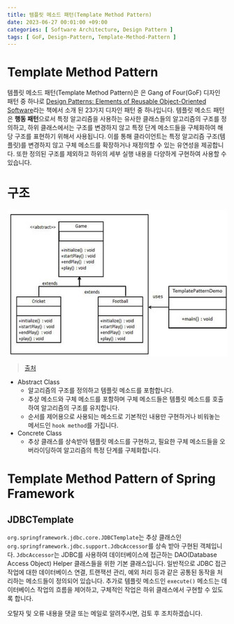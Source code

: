 ```yaml
---
title: 템플릿 메소드 패턴(Template Method Pattern)
date: 2023-06-27 00:01:00 +09:00
categories: [ Software Architecture, Design Pattern ]
tags: [ GoF, Design-Pattern, Template-Method-Pattern ]
---
```


# Template Method Pattern

템플릿 메소드 패턴(Template Method Pattern)은 은 Gang of Four(GoF) 디자인 패턴 중
하나로 [Design Patterns: Elements of Reusable Object-Oriented Software](https://www.yes24.com/Product/Goods/17525598)라는 책에서
소개 된 23가지 디자인 패턴 중 하나입니다.
템플릿 메소드 패턴은 **행동 패턴**으로서 특정 알고리즘을 사용하는 유사한 클래스들의 알고리즘의 구조를 정의하고, 하위 클래스에서는 구조를 변경하지 않고 특정 단계 메소드들을 구체화하여 해당 구조를 표현하기 위해서
사용됩니다.
이를 통해 클라이언트는 특정 알고리즘 구조(템플릿)를 변경하지 않고 구체 메소드를 확장하거나 재정의할 수 있는 유연성을 제공합니다. 또한 정의된 구조를 제외하고 하위의 세부 실행 내용을 다양하게 구현하여 사용할 수
있습니다.

# 구조

![template_pattern_uml_diagram](/assets/img/software-architecture/design-pattern/template-method-pattern/template_pattern_uml_diagram.png)
> [출처](https://www.tutorialspoint.com/design_pattern/template_pattern.htm)

- Abstract Class
  - 알고리즘의 구조를 정의하고 템플릿 메소드를 포함합니다.
  - 추상 메소드와 구체 메소드를 포함하며 구체 메소드들은 템플릿 메소드를 호출하여 알고리즘의 구조를 유지합니다.
  - 순서를 제어용으로 사용되는 메소드로 기본적인 내용만 구현하거나 비워놓는 메서드인 ``hook method``를 가집니다.
- Concrete Class
  - 추상 클래스를 상속받아 템플릿 메소드를 구현하고, 필요한 구체 메소드들을 오버라이딩하여 알고리즘의 특정 단계를 구체화합니다.

# Template Method Pattern of Spring Framework 

## JDBCTemplate

``org.springframework.jdbc.core.JDBCTemplate``는 추상 클래스인 ``org.springframework.jdbc.support.JdbcAccessor``를 상속 받아 구현된 객체입니다. 
``JdbcAccessor``는 JDBC를 사용하여 데이터베이스에 접근하는 DAO(Database Access Object) Helper 클래스들을 위한 기본 클래스입니다.
일반적으로 JDBC 접근 작업에 대한 데이터베이스 연결, 트랜잭션 관리, 예외 처리 등과 같은 공통된 동작을 처리하는 메소드들이 정의되어 있습니다.
추가로 템플릿 메소드인 ``execute()`` 메소드는 데이터베이스 작업의 흐름을 제어하고, 구체적인 작업은 하위 클래스에서 구현할 수 있도록 합니다.

오탈자 및 오류 내용을 댓글 또는 메일로 알려주시면, 검토 후 조치하겠습니다. 

